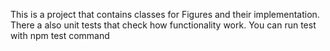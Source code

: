 This is a project that contains classes for Figures and their implementation.
There a also unit tests that check how functionality work.
You can run test with npm test command

